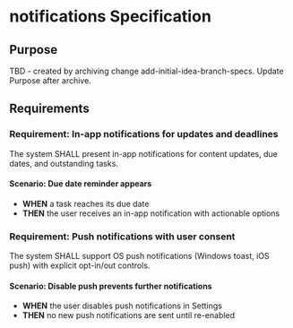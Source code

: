 # notifications Specification

## Purpose
TBD - created by archiving change add-initial-idea-branch-specs. Update Purpose after archive.
## Requirements
### Requirement: In-app notifications for updates and deadlines
The system SHALL present in-app notifications for content updates, due dates, and outstanding tasks.

#### Scenario: Due date reminder appears
- **WHEN** a task reaches its due date
- **THEN** the user receives an in-app notification with actionable options

### Requirement: Push notifications with user consent
The system SHALL support OS push notifications (Windows toast, iOS push) with explicit opt-in/out controls.

#### Scenario: Disable push prevents further notifications
- **WHEN** the user disables push notifications in Settings
- **THEN** no new push notifications are sent until re-enabled

